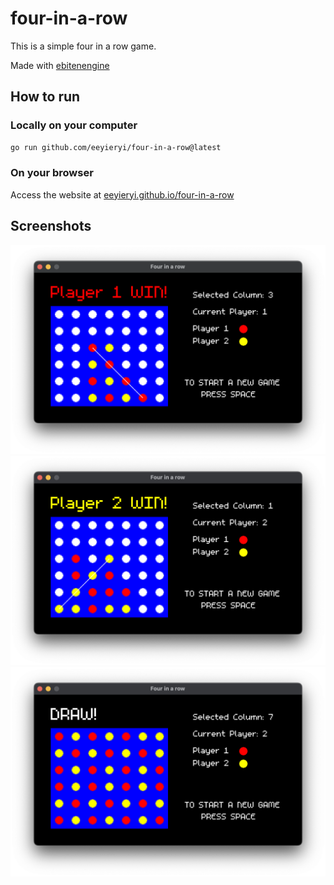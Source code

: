 # four-in-a-row

This is a simple four in a row game.

Made with [ebitenengine](https://github.com/hajimehoshi/ebiten)

## How to run

### Locally on your computer

```sh
go run github.com/eeyieryi/four-in-a-row@latest
```

### On your browser

Access the website at [eeyieryi.github.io/four-in-a-row](https://eeyieryi.github.io/four-in-a-row/)

## Screenshots

![Player One Win!](/screenshots/player1_win.png?raw=true "Player One Win!")
![Player Two Win!](/screenshots/player2_win.png?raw=true "Player Two Win!")
![Draw!](/screenshots/draw.png?raw=true "Draw!")
